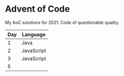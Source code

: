 # Advent of Code

My AoC solutions for 2021. Code of questionable quality.

| Day | Language |
| - | - |
| 1 | Java |
| 2 | JavaScript |
| 3 | JavaScript |
| 5 |  |

